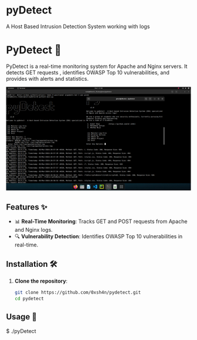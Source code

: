 # pyDetect
A Host Based Intrusion Detection System working with logs

# PyDetect 🚀

PyDetect is a real-time monitoring system for Apache and Nginx servers. It detects GET requests , identifies OWASP Top 10 vulnerabilities, and provides with alerts and statistics.

![Screenshot](demo.png)

## Features ✨

- 📊 **Real-Time Monitoring**: Tracks GET and POST requests from Apache and Nginx logs.
- 🔍 **Vulnerability Detection**: Identifies OWASP Top 10 vulnerabilities in real-time.

## Installation 🛠️

1. **Clone the repository**:

    ```bash
    git clone https://github.com/0xsh4n/pydetect.git
    cd pydetect
    ```

## Usage 🚀
$ ./pyDetect 
